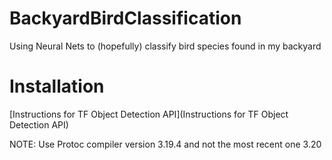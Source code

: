 # BackyardBirdClassification
Using Neural Nets to (hopefully) classify bird species found in my backyard

# Installation

[Instructions for TF Object Detection API](Instructions for TF Object Detection API)

NOTE: Use Protoc compiler version 3.19.4 and not the most recent one 3.20


